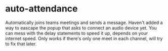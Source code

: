 # auto-attendance
Automatically joins teams meetings and sends a message. 
Haven't added a way to eascape the popup that asks to connect an audio device yet.
You can mess with the delay statements to speed it up, depends on your internet speed.
Only works if there's only one meet in each channel, will try to fix that later.
